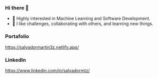 ### Hi there 👋 

- 🔭 Highly interested in Machine Learning and Software Development.
- 🌱 I like challenges, collaborating with others, and learning new things.

### Portafolio

https://salvadormartin3z.netlify.app/

### LinkedIn

https://www.linkedin.com/in/salvadormtz/
